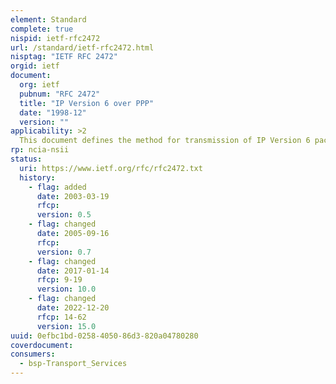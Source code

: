 ```yaml
---
element: Standard
complete: true
nispid: ietf-rfc2472
url: /standard/ietf-rfc2472.html
nisptag: "IETF RFC 2472"
orgid: ietf
document:
  org: ietf
  pubnum: "RFC 2472"
  title: "IP Version 6 over PPP"
  date: "1998-12"
  version: ""
applicability: >2
  This document defines the method for transmission of IP Version 6 packets over PPP links as well as the Network Control Protocol (NCP) for establishing and configuring the IPv6 over PPP. It also specifies the method of forming IPv6 link-local addresses on PPP links.
rp: ncia-nsii
status:
  uri: https://www.ietf.org/rfc/rfc2472.txt
  history: 
    - flag: added
      date: 2003-03-19
      rfcp: 
      version: 0.5
    - flag: changed
      date: 2005-09-16
      rfcp: 
      version: 0.7
    - flag: changed
      date: 2017-01-14
      rfcp: 9-19
      version: 10.0
    - flag: changed
      date: 2022-12-20
      rfcp: 14-62
      version: 15.0
uuid: 0efbc1bd-0258-4050-86d3-820a04780280
coverdocument:
consumers:
  - bsp-Transport_Services
---
```

